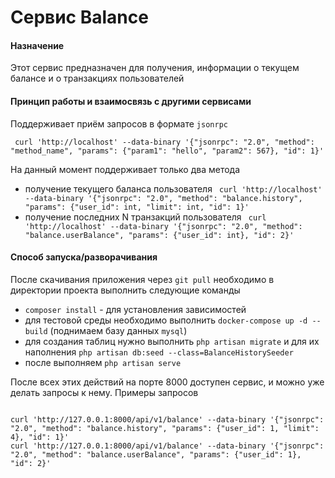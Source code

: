 # Сервис  Balance

#### Назначение

Этот сервис предназначен для получения, информации о текущем балансе и о транзакциях пользователей

#### Принцип работы и взаимосвязь с другими сервисами

Поддерживает приём запросов в формате `jsonrpc`

```curl
 curl 'http://localhost' --data-binary '{"jsonrpc": "2.0", "method": "method_name", "params": {"param1": "hello", "param2": 567}, "id": 1}'
```

На данный момент поддерживает только два метода
- получение текущего баланса пользователя ``` curl 'http://localhost' --data-binary '{"jsonrpc": "2.0", "method": "balance.history", "params": {"user_id": int, "limit": int, "id": 1}'```
- получение последних N транзакций пользователя ``` curl 'http://localhost' --data-binary '{"jsonrpc": "2.0", "method": "balance.userBalance", "params": {"user_id": int}, "id": 2}'```

#### Способ запуска/разворачивания

После скачивания приложения через `git pull` необходимо в директории проекта выполнить следующие команды
- `composer install` - для установления зависимостей
- для тестовой среды необходимо выполнить `docker-compose up -d --build` (поднимаем базу данных `mysql`)
- для создания таблиц нужно выполнить `php artisan migrate` и для их наполнения `php artisan db:seed --class=BalanceHistorySeeder`
- после выполняем `php artisan serve`


После всех этих действий на порте 8000 доступен сервис, и можно уже делать запросы к нему.
Примеры запросов 


```

curl 'http://127.0.0.1:8000/api/v1/balance' --data-binary '{"jsonrpc": "2.0", "method": "balance.history", "params": {"user_id": 1, "limit": 4}, "id": 1}'
curl 'http://127.0.0.1:8000/api/v1/balance' --data-binary '{"jsonrpc": "2.0", "method": "balance.userBalance", "params": {"user_id": 1}, "id": 2}'

```
